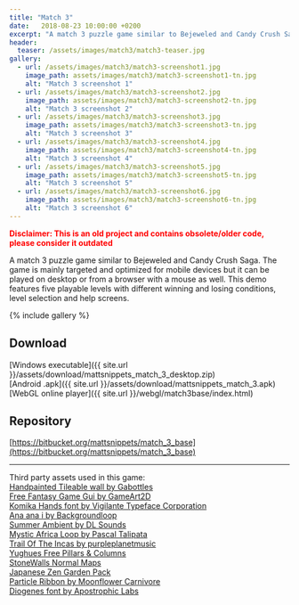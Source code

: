 ```yaml
---
title: "Match 3"
date:   2018-08-23 10:00:00 +0200
excerpt: "A match 3 puzzle game similar to Bejeweled and Candy Crush Saga."
header:
  teaser: /assets/images/match3/match3-teaser.jpg
gallery:
  - url: /assets/images/match3/match3-screenshot1.jpg
    image_path: assets/images/match3/match3-screenshot1-tn.jpg
    alt: "Match 3 screenshot 1"
  - url: /assets/images/match3/match3-screenshot2.jpg
    image_path: assets/images/match3/match3-screenshot2-tn.jpg
    alt: "Match 3 screenshot 2"
  - url: /assets/images/match3/match3-screenshot3.jpg
    image_path: assets/images/match3/match3-screenshot3-tn.jpg
    alt: "Match 3 screenshot 3"
  - url: /assets/images/match3/match3-screenshot4.jpg
    image_path: assets/images/match3/match3-screenshot4-tn.jpg
    alt: "Match 3 screenshot 4"
  - url: /assets/images/match3/match3-screenshot5.jpg
    image_path: assets/images/match3/match3-screenshot5-tn.jpg
    alt: "Match 3 screenshot 5"
  - url: /assets/images/match3/match3-screenshot6.jpg
    image_path: assets/images/match3/match3-screenshot6-tn.jpg
    alt: "Match 3 screenshot 6"
---
```


<span style="color:red">**Disclaimer: This is an old project and contains obsolete/older code, please consider it outdated**</span>

A match 3 puzzle game similar to Bejeweled and Candy Crush Saga. The game is mainly targeted and optimized for mobile devices but it can be played on desktop or from a browser with a mouse as well. This demo features five playable levels with different winning and losing conditions, level selection and help screens.

{% include gallery %}

## Download
[Windows executable]({{ site.url }}/assets/download/mattsnippets_match_3_desktop.zip)  
[Android .apk]({{ site.url }}/assets/download/mattsnippets_match_3.apk)  
[WebGL online player]({{ site.url }}/webgl/match3base/index.html)

## Repository
[https://bitbucket.org/mattsnippets/match_3_base](https://bitbucket.org/mattsnippets/match_3_base)  

****

Third party assets used in this game:  
[Handpainted Tileable wall by Gabottles](https://opengameart.org/content/handpainted-tileable-wall)  
[Free Fantasy Game Gui by GameArt2D](http://www.gameart2d.com/free-fantasy-game-gui.html)  
[Komika Hands font by Vigilante Typeface Corporation](http://www.dafont.com/komika-hands.font)  
[Ana ana i by Backgroundloop](https://www.dl-sounds.com)   
[Summer Ambient by DL Sounds](https://www.dl-sounds.com)   
[Mystic Africa Loop by Pascal Talipata](https://www.dl-sounds.com)   
[Trail Of The Incas by purpleplanetmusic](http://www.purple-planet.com)   
[Yughues Free Pillars & Columns](https://assetstore.unity.com/packages/3d/environments/yughues-free-pillars-columns-13103)   
[StoneWalls Normal Maps](https://assetstore.unity.com/packages/3d/stonewalls-normal-maps-64841)   
[Japanese Zen Garden Pack](https://assetstore.unity.com/packages/3d/props/japanese-zen-garden-pack-69167)   
[Particle Ribbon by Moonflower Carnivore](https://assetstore.unity.com/packages/vfx/particles/spells/particle-ribbon-42866)   
[Diogenes font by Apostrophic Labs](http://www.fontspace.com/apostrophic-lab/diogenes)   
